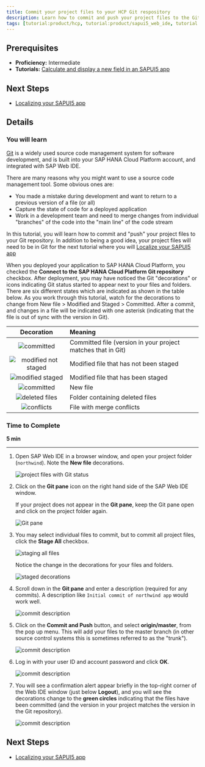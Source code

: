 ```yaml
---
title: Commit your project files to your HCP Git respository
description: Learn how to commit and push your project files to the Git repository built into your HCP account.
tags: [tutorial:product/hcp, tutorial:product/sapui5_web_ide, tutorial:product/mobile, tutorial:product/sap_ui5]
---
```


## Prerequisites
 - **Proficiency:** Intermediate
 - **Tutorials:** [Calculate and display a new field in an SAPUI5 app](http://go.sap.com/developer/tutorials/hcp-webide-calculate-new-field.html)

## Next Steps
 - [Localizing your SAPUI5 app](http://go.sap.com/developer/tutorials/hcp-webide-localizing-app.html)

## Details

### You will learn
[Git](https://try.github.io/levels/1/challenges/1) is a widely used source code management system for software development, and is built into your SAP HANA Cloud Platform account, and integrated with SAP Web IDE.

There are many reasons why you might want to use a source code management tool. Some obvious ones are:

 - You made a mistake during development and want to return to a previous version of a file (or all)
 - Capture the state of code for a deployed application
 - Work in a development team and need to merge changes from individual "branches" of the code into the "main line" of the code streamIn this tutorial, you will learn how to commit and "push" your project files to your Git repository. In addition to being a good idea, your project files will need to be in Git for the next tutorial where you will [Localize your SAPUI5 app](http://go.sap.com/developer/tutorials/hcp-webide-localizing-app.html)

When you deployed your application to SAP HANA Cloud Platform, you checked the **Connect to the SAP HANA Cloud Platform Git repository** checkbox. After deployment, you may have noticed the Git "decorations" or icons indicating Git status started to appear next to your files and folders. There are six different states which are indicated as shown in the table below. As you work through this tutorial, watch for the decorations to change from New file > Modified and Staged > Committed. After a commit, and changes in a file will be indicated with one asterisk (indicating that the file is out of sync with the version in Git).

Decoration                                                   | Meaning
:--------------------------------------------------------:   | :-------------
![committed](https://raw.githubusercontent.com/SAPDocuments/Tutorials/master/tutorials/hcp-webide-commit-git/mob_3_2a_git_committed.png)                     | Committed file (version in your project matches that in Git)
![modified not staged](https://raw.githubusercontent.com/SAPDocuments/Tutorials/master/tutorials/hcp-webide-commit-git/mob_3_2a_git_mod_not_staged.png)      | Modified file that has not been staged
![modified staged](https://raw.githubusercontent.com/SAPDocuments/Tutorials/master/tutorials/hcp-webide-commit-git/mob_3_2a_git_mod_staged.png)              | Modified file that has been staged
![committed](https://raw.githubusercontent.com/SAPDocuments/Tutorials/master/tutorials/hcp-webide-commit-git/mob_3_2a_git_new_file.png)                      | New file
![deleted files](https://raw.githubusercontent.com/SAPDocuments/Tutorials/master/tutorials/hcp-webide-commit-git/mob_3_2a_git_folder_with_deleted_files.png) | Folder containing deleted files
![conflicts](https://raw.githubusercontent.com/SAPDocuments/Tutorials/master/tutorials/hcp-webide-commit-git/mob_3_2a_git_file_merge_conflicts.png)          | File with merge conflicts

 
### Time to Complete
**5 min**

---

1. Open SAP Web IDE in a browser window, and open your project folder (`northwind`). Note the **New file** decorations.

    ![project files with Git status](https://raw.githubusercontent.com/SAPDocuments/Tutorials/master/tutorials/hcp-webide-commit-git/mob_3_2a_1.png)

2. Click on the **Git pane** icon on the right hand side of the SAP Web IDE window.

    If your project does not appear in the **Git pane**, keep the Git pane open and click on the project folder again. 

    ![Git pane](https://raw.githubusercontent.com/SAPDocuments/Tutorials/master/tutorials/hcp-webide-commit-git/mob_3_2a_2.png)

3. You may select individual files to commit, but to commit all project files, click the **Stage All** checkbox.

    ![staging all files](https://raw.githubusercontent.com/SAPDocuments/Tutorials/master/tutorials/hcp-webide-commit-git/mob_3_2a_3.png)
    
    Notice the change in the decorations for your files and folders.
    
    ![staged decorations](https://raw.githubusercontent.com/SAPDocuments/Tutorials/master/tutorials/hcp-webide-commit-git/mob_3_2a_3a.png)

4. Scroll down in the **Git pane** and enter a description (required for any commits). A description like `Initial commit of northwind app` would work well.

    ![commit description](https://raw.githubusercontent.com/SAPDocuments/Tutorials/master/tutorials/hcp-webide-commit-git/mob_3_2a_4.png)

5. Click on the **Commit and Push** button, and select **origin/master**, from the pop up menu. This will add your files to the master branch (in other source control systems this is sometimes referred to as the "trunk").

    ![commit description](https://raw.githubusercontent.com/SAPDocuments/Tutorials/master/tutorials/hcp-webide-commit-git/mob_3_2a_5.png)

6. Log in with your user ID and account password and click **OK**.

    ![commit description](https://raw.githubusercontent.com/SAPDocuments/Tutorials/master/tutorials/hcp-webide-commit-git/mob_3_2a_6.png)

7. You will see a confirmation alert appear briefly in the top-right corner of the Web IDE window (just below **Logout**), and you will see the decorations change to the **green circles** indicating that the files have been committed (and the version in your project matches the version in the Git repository). 

    ![commit description](https://raw.githubusercontent.com/SAPDocuments/Tutorials/master/tutorials/hcp-webide-commit-git/mob_3_2a_7.png)

## Next Steps
 - [Localizing your SAPUI5 app](http://go.sap.com/developer/tutorials/hcp-webide-localizing-app.html)